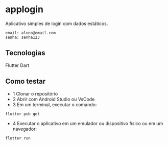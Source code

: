 # applogin
Aplicativo simples de login com dados estáticos.
```
email: aluno@email.com
senha: senha123
```
## Tecnologias
Flutter
Dart

## Como testar
- 1 Clonar o repositório
- 2 Abrir com Android Studio ou VsCode
- 3 Em um terminal, executar o comando:
```bash
flutter pub get
```
- 4 Executar o aplicativo em um emulador ou dispositivo físico ou em um navegador:
```bash
flutter run
```